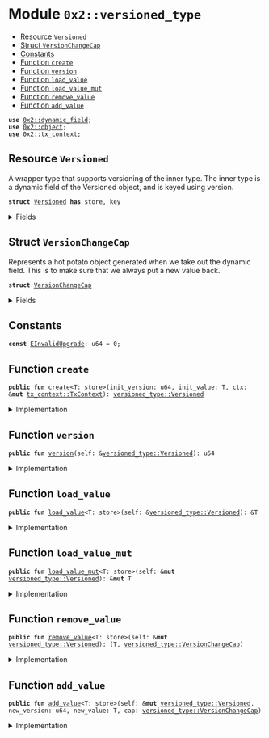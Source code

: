
<a name="0x2_versioned_type"></a>

# Module `0x2::versioned_type`



-  [Resource `Versioned`](#0x2_versioned_type_Versioned)
-  [Struct `VersionChangeCap`](#0x2_versioned_type_VersionChangeCap)
-  [Constants](#@Constants_0)
-  [Function `create`](#0x2_versioned_type_create)
-  [Function `version`](#0x2_versioned_type_version)
-  [Function `load_value`](#0x2_versioned_type_load_value)
-  [Function `load_value_mut`](#0x2_versioned_type_load_value_mut)
-  [Function `remove_value`](#0x2_versioned_type_remove_value)
-  [Function `add_value`](#0x2_versioned_type_add_value)


<pre><code><b>use</b> <a href="dynamic_field.md#0x2_dynamic_field">0x2::dynamic_field</a>;
<b>use</b> <a href="object.md#0x2_object">0x2::object</a>;
<b>use</b> <a href="tx_context.md#0x2_tx_context">0x2::tx_context</a>;
</code></pre>



<a name="0x2_versioned_type_Versioned"></a>

## Resource `Versioned`

A wrapper type that supports versioning of the inner type.
The inner type is a dynamic field of the Versioned object, and is keyed using version.


<pre><code><b>struct</b> <a href="versioned_type.md#0x2_versioned_type_Versioned">Versioned</a> <b>has</b> store, key
</code></pre>



<details>
<summary>Fields</summary>


<dl>
<dt>
<code>id: <a href="object.md#0x2_object_UID">object::UID</a></code>
</dt>
<dd>

</dd>
<dt>
<code>version: u64</code>
</dt>
<dd>

</dd>
</dl>


</details>

<a name="0x2_versioned_type_VersionChangeCap"></a>

## Struct `VersionChangeCap`

Represents a hot potato object generated when we take out the dynamic field.
This is to make sure that we always put a new value back.


<pre><code><b>struct</b> <a href="versioned_type.md#0x2_versioned_type_VersionChangeCap">VersionChangeCap</a>
</code></pre>



<details>
<summary>Fields</summary>


<dl>
<dt>
<code>versioned_id: <a href="object.md#0x2_object_ID">object::ID</a></code>
</dt>
<dd>

</dd>
<dt>
<code>old_version: u64</code>
</dt>
<dd>

</dd>
</dl>


</details>

<a name="@Constants_0"></a>

## Constants


<a name="0x2_versioned_type_EInvalidUpgrade"></a>



<pre><code><b>const</b> <a href="versioned_type.md#0x2_versioned_type_EInvalidUpgrade">EInvalidUpgrade</a>: u64 = 0;
</code></pre>



<a name="0x2_versioned_type_create"></a>

## Function `create`



<pre><code><b>public</b> <b>fun</b> <a href="versioned_type.md#0x2_versioned_type_create">create</a>&lt;T: store&gt;(init_version: u64, init_value: T, ctx: &<b>mut</b> <a href="tx_context.md#0x2_tx_context_TxContext">tx_context::TxContext</a>): <a href="versioned_type.md#0x2_versioned_type_Versioned">versioned_type::Versioned</a>
</code></pre>



<details>
<summary>Implementation</summary>


<pre><code><b>public</b> <b>fun</b> <a href="versioned_type.md#0x2_versioned_type_create">create</a>&lt;T: store&gt;(init_version: u64, init_value: T, ctx: &<b>mut</b> TxContext): <a href="versioned_type.md#0x2_versioned_type_Versioned">Versioned</a> {
    <b>let</b> self = <a href="versioned_type.md#0x2_versioned_type_Versioned">Versioned</a> {
        id: <a href="object.md#0x2_object_new">object::new</a>(ctx),
        version: init_version,
    };
    <a href="dynamic_field.md#0x2_dynamic_field_add">dynamic_field::add</a>(&<b>mut</b> self.id, init_version, init_value);
    self
}
</code></pre>



</details>

<a name="0x2_versioned_type_version"></a>

## Function `version`



<pre><code><b>public</b> <b>fun</b> <a href="versioned_type.md#0x2_versioned_type_version">version</a>(self: &<a href="versioned_type.md#0x2_versioned_type_Versioned">versioned_type::Versioned</a>): u64
</code></pre>



<details>
<summary>Implementation</summary>


<pre><code><b>public</b> <b>fun</b> <a href="versioned_type.md#0x2_versioned_type_version">version</a>(self: &<a href="versioned_type.md#0x2_versioned_type_Versioned">Versioned</a>): u64 {
    self.version
}
</code></pre>



</details>

<a name="0x2_versioned_type_load_value"></a>

## Function `load_value`



<pre><code><b>public</b> <b>fun</b> <a href="versioned_type.md#0x2_versioned_type_load_value">load_value</a>&lt;T: store&gt;(self: &<a href="versioned_type.md#0x2_versioned_type_Versioned">versioned_type::Versioned</a>): &T
</code></pre>



<details>
<summary>Implementation</summary>


<pre><code><b>public</b> <b>fun</b> <a href="versioned_type.md#0x2_versioned_type_load_value">load_value</a>&lt;T: store&gt;(self: &<a href="versioned_type.md#0x2_versioned_type_Versioned">Versioned</a>): &T {
    <a href="dynamic_field.md#0x2_dynamic_field_borrow">dynamic_field::borrow</a>(&self.id, self.version)
}
</code></pre>



</details>

<a name="0x2_versioned_type_load_value_mut"></a>

## Function `load_value_mut`



<pre><code><b>public</b> <b>fun</b> <a href="versioned_type.md#0x2_versioned_type_load_value_mut">load_value_mut</a>&lt;T: store&gt;(self: &<b>mut</b> <a href="versioned_type.md#0x2_versioned_type_Versioned">versioned_type::Versioned</a>): &<b>mut</b> T
</code></pre>



<details>
<summary>Implementation</summary>


<pre><code><b>public</b> <b>fun</b> <a href="versioned_type.md#0x2_versioned_type_load_value_mut">load_value_mut</a>&lt;T: store&gt;(self: &<b>mut</b> <a href="versioned_type.md#0x2_versioned_type_Versioned">Versioned</a>): &<b>mut</b> T {
    <a href="dynamic_field.md#0x2_dynamic_field_borrow_mut">dynamic_field::borrow_mut</a>(&<b>mut</b> self.id, self.version)
}
</code></pre>



</details>

<a name="0x2_versioned_type_remove_value"></a>

## Function `remove_value`



<pre><code><b>public</b> <b>fun</b> <a href="versioned_type.md#0x2_versioned_type_remove_value">remove_value</a>&lt;T: store&gt;(self: &<b>mut</b> <a href="versioned_type.md#0x2_versioned_type_Versioned">versioned_type::Versioned</a>): (T, <a href="versioned_type.md#0x2_versioned_type_VersionChangeCap">versioned_type::VersionChangeCap</a>)
</code></pre>



<details>
<summary>Implementation</summary>


<pre><code><b>public</b> <b>fun</b> <a href="versioned_type.md#0x2_versioned_type_remove_value">remove_value</a>&lt;T: store&gt;(self: &<b>mut</b> <a href="versioned_type.md#0x2_versioned_type_Versioned">Versioned</a>): (T, <a href="versioned_type.md#0x2_versioned_type_VersionChangeCap">VersionChangeCap</a>) {
    (
        <a href="dynamic_field.md#0x2_dynamic_field_remove">dynamic_field::remove</a>(&<b>mut</b> self.id, self.version),
        <a href="versioned_type.md#0x2_versioned_type_VersionChangeCap">VersionChangeCap</a> {
            versioned_id: <a href="object.md#0x2_object_id">object::id</a>(self),
            old_version: self.version,
        }
    )
}
</code></pre>



</details>

<a name="0x2_versioned_type_add_value"></a>

## Function `add_value`



<pre><code><b>public</b> <b>fun</b> <a href="versioned_type.md#0x2_versioned_type_add_value">add_value</a>&lt;T: store&gt;(self: &<b>mut</b> <a href="versioned_type.md#0x2_versioned_type_Versioned">versioned_type::Versioned</a>, new_version: u64, new_value: T, cap: <a href="versioned_type.md#0x2_versioned_type_VersionChangeCap">versioned_type::VersionChangeCap</a>)
</code></pre>



<details>
<summary>Implementation</summary>


<pre><code><b>public</b> <b>fun</b> <a href="versioned_type.md#0x2_versioned_type_add_value">add_value</a>&lt;T: store&gt;(self: &<b>mut</b> <a href="versioned_type.md#0x2_versioned_type_Versioned">Versioned</a>, new_version: u64, new_value: T, cap: <a href="versioned_type.md#0x2_versioned_type_VersionChangeCap">VersionChangeCap</a>) {
    <b>let</b> <a href="versioned_type.md#0x2_versioned_type_VersionChangeCap">VersionChangeCap</a> { versioned_id, old_version } = cap;
    <b>assert</b>!(versioned_id == <a href="object.md#0x2_object_id">object::id</a>(self), <a href="versioned_type.md#0x2_versioned_type_EInvalidUpgrade">EInvalidUpgrade</a>);
    <b>assert</b>!(old_version != new_version, <a href="versioned_type.md#0x2_versioned_type_EInvalidUpgrade">EInvalidUpgrade</a>);
    <a href="dynamic_field.md#0x2_dynamic_field_add">dynamic_field::add</a>(&<b>mut</b> self.id, new_version, new_value);
}
</code></pre>



</details>

